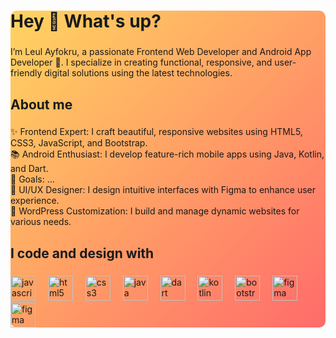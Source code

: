 <div style="background: linear-gradient(135deg, #ffd460, #ff6b6b);  border-radius: 10px;">
<h1 align="left">Hey 👋 What's up?</h1>

###

<p align="left"> I’m Leul Ayfokru, a passionate Frontend Web Developer and Android App Developer 🚀. I specialize in creating functional, responsive, and user-friendly digital solutions using the latest technologies.</p>

###

<h2 align="left">About me</h2>

###

<p align="left">✨ Frontend Expert: I craft beautiful, responsive websites using HTML5, CSS3, JavaScript, and Bootstrap. <br>📚 Android Enthusiast: I develop feature-rich mobile apps using Java, Kotlin, and Dart.<br>🎯 Goals: ...<br>🎲 UI/UX Designer: I design intuitive interfaces with Figma to enhance user experience. <br>🎨 WordPress Customization: I build and manage dynamic websites for various needs.</p>

###

<h2 align="left">I code and design with</h2>

###

<div align="left">
  <img src="https://cdn.jsdelivr.net/gh/devicons/devicon/icons/javascript/javascript-original.svg" height="40" alt="javascript logo"  />
  <img width="12" />
  <img src="https://cdn.jsdelivr.net/gh/devicons/devicon/icons/html5/html5-original.svg" height="40" alt="html5 logo"  />
  <img width="12" />
  <img src="https://cdn.jsdelivr.net/gh/devicons/devicon/icons/css3/css3-original.svg" height="40" alt="css3 logo"  />
  <img width="12" />
  <img src="https://cdn.jsdelivr.net/gh/devicons/devicon/icons/java/java-original.svg" height="40" alt="java logo"  />
  <img width="12" />
  <img src="https://cdn.jsdelivr.net/gh/devicons/devicon/icons/dart/dart-original.svg" height="40" alt="dart logo"  />
  <img width="12" />
  <img src="https://cdn.jsdelivr.net/gh/devicons/devicon/icons/kotlin/kotlin-original.svg" height="40" alt="kotlin logo"  />
  <img width="12" />
  <img src="https://cdn.jsdelivr.net/gh/devicons/devicon/icons/bootstrap/bootstrap-original.svg" height="40" alt="bootstrap logo"  />
  <img width="12" />
  <img src="https://cdn.jsdelivr.net/gh/devicons/devicon/icons/figma/figma-original.svg" height="40" alt="figma logo"  />
  <img width="12" />
  <img src="https://cdn.jsdelivr.net/gh/devicons/devicon/icons/wordpress/wordpress-original.svg" height="40" alt="figma logo"  />
</div>

###
</div>
